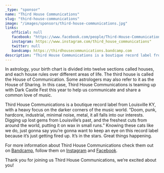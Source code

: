 ```yaml
---
_type: "sponsor"
name: "Third House Communications"
slug: "third-house-communications"
image: "/images/sponsors/third-house-communications.jpg"
links:
   official: null
   facebook: "https://www.facebook.com/people/Third-House-Communications/61557966183446/"
   instagram: https://www.instagram.com/third_house_communications"
   twitter: null
   bandcamp: https://thirdhousecommunications.bandcamp.com
description: "Third House Communications is a boutique record label from Louisville KY, with a heavy focus on the darker corners of the music world. “Doom, punk, hardcore, industrial, minimal noise, metal, it all falls into our interests. Digging up lost gems from Louisville’s past, and the freshest cuts from around the world, putting it on wax in small runs.” Knowing these cats like we do, just gonna say you’re gonna want to keep an eye on this record label because it’s just getting fired up. It’s in the stars. Great things happening."
---
```


In astrology, your birth chart is divided into twelve sections called houses, and each house rules over different areas of life. The third house is called the House of Communication. Some astrologers may also refer to it as the House of Sharing.
In this case, Third House Communications is teaming up with Dark Castle Fest this year to help us communicate and share a common love of music.

Third House Communications is a boutique record label from Louisville KY, with a heavy focus on the darker corners of the music world. “Doom, punk, hardcore, industrial, minimal noise, metal, it all falls into our interests. Digging up lost gems from Louisville’s past, and the freshest cuts from around the world, putting it on wax in small runs.” Knowing these cats like we do, just gonna say you’re gonna want to keep an eye on this record label because it’s just getting fired up.
It’s in the stars. Great things happening.

For more information about Third House Communications check them out on [Bandcamp](https://thirdhousecommunications.bandcamp.com), follow them on [Instagram](https://www.instagram.com/third_house_communications) and [Facebook](https://www.facebook.com/people/Third-House-Communications/61557966183446/).

Thank you for joining us Third House Communications, we’re excited about you!
